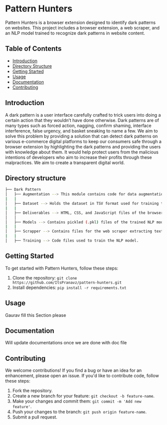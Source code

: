 # Pattern Hunters

Pattern Hunters is a browser extension designed to identify dark patterns on websites. This project includes a browser extension, a web scraper, and an NLP model trained to recognize dark patterns in website content.

## Table of Contents

- [Introduction](#introduction)
- [Directory Structure](#directory-structure)
- [Getting Started](#getting-started)
- [Usage](#usage)
- [Documentation](#documentation)
- [Contributing](#contributing)

## Introduction

A dark pattern is a user interface carefully crafted to trick users into doing a certain action that they wouldn’t have done otherwise. Dark patterns are of many types such as forced action, nagging, confirm shaming, interface interference, false urgency, and basket sneaking to name a few. We aim to solve this problem by providing a solution that can detect dark patterns on various e-commerce digital platforms to keep our consumers safe through a browser extension by highlighting the dark patterns and providing the users with knowledge about them. It would help protect users from the malicious intentions of developers who aim to increase their profits through these malpractices. We aim to create a transparent digital world. 

## Directory structure
```bash
├── Dark Pattern
│   ├── Augmentation --> This module contains code for data augmentation using contextualized word embeddings.
|   |
│   ├── Dataset --> Holds the dataset in TSV format used for training the NLP model.
|   |
│   ├── Deliverables --> HTML, CSS, and JavaScript files of the browser extension.
│   │   
│   ├── Models --> Contains pickled (.pkl) files of the trained NLP model.
|   |
│   ├── Scrapper --> Contains files for the web scraper extracting text from webpages.
|   |
│   ├── Training --> Code files used to train the NLP model.
```

## Getting Started

To get started with Pattern Hunters, follow these steps:

1. Clone the repository: `git clone https://github.com/ItsPranavz/pattern-hunters.git`
2. Install dependencies: `pip install -r requirements.txt`

## Usage

Gaurav fill this Section please

## Documentation

Will update documentations once we are done with doc file

## Contributing

We welcome contributions! If you find a bug or have an idea for an enhancement, please open an issue. If you'd like to contribute code, follow these steps:

1. Fork the repository.
2. Create a new branch for your feature: `git checkout -b feature-name`.
3. Make your changes and commit them: `git commit -m 'Add new feature'`.
4. Push your changes to the branch: `git push origin feature-name`.
5. Submit a pull request.

